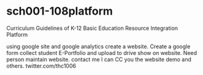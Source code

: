 # sch001-108platform
Curriculum Guidelines of K-12 Basic Education Resource Integration Platform

using google site and google analytics create a website.
Create a google form collect student E-Portfolio and upload to drive show on website.
Need person maintain website.
contact me I can CC you the website demo and others. twitter.com/thc1006
 
